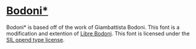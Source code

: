 [Bodoni*](http://indestructible-type.github.io/Bodoni.html)
========

Bodoni* is based off of the work of Giambattista Bodoni. This font is a modification and extention of [Libre Bodoni](https://github.com/impallari/Libre-Bodoni). This font is licensed under the [SIL opend type license](http://scripts.sil.org/cms/scripts/page.php?site_id=nrsi&id=OFL).
